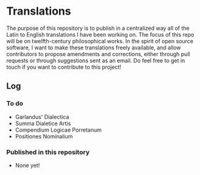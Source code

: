 # Translations
The purpose of this repository is to publish in a centralized way all of the Latin to English translations I have been working on. The focus of this repo will be on twelfth-century philosophical works. In the spirit of open source software, I want to make these translations freely available, and allow contributors to propose amendments and corrections, either through pull requests or through suggestions sent as an email. Do feel free to get in touch if you want to contribute to this project! 

## Log

### To do
+ Garlandus' Dialectica
+ Summa Dialetice Artis
+ Compendium Logicae Porretanum
+ Positiones Nominalium

### Published in this repository
+ None yet!
